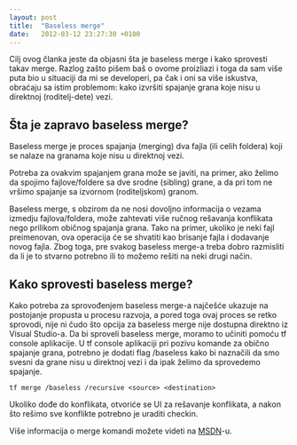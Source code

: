 ```yaml
---
layout: post
title:  "Baseless merge"
date:   2012-03-12 23:27:30 +0100
---
```


Cilj ovog članka jeste da objasni šta je baseless merge i kako sprovesti takav merge. Razlog zašto pišem baš o ovome proizliazi i toga da sam više puta bio u situaciji da mi se developeri, pa čak i oni sa više iskustva, obraćaju sa istim problemom: kako izvršiti spajanje grana koje nisu u direktnoj (roditelj-dete) vezi.

## Šta je zapravo baseless merge?

Baseless merge je proces spajanja (merging) dva fajla (ili celih foldera) koji se nalaze na granama koje nisu u direktnoj vezi.

Potreba za ovakvim spajanjem grana može se javiti, na primer, ako želimo da spojimo fajlove/foldere sa dve srodne (sibling) grane, a da pri tom ne vršimo spajanje sa izvornom (roditeljskom) granom.

Baseless merge, s obzirom da ne nosi dovoljno informacija o vezama izmedju fajlova/foldera, može zahtevati više ručnog rešavanja konflikata nego prilikom običnog spajanja grana. Tako na primer, ukoliko je neki fajl preimenovan, ova operacija će se shvatiti kao brisanje fajla i dodavanje novog fajla. Zbog toga, pre svakog baseless merge-a treba dobro razmisliti da li je to stvarno potrebno ili to možemo rešiti na neki drugi način.

## Kako sprovesti baseless merge?

Kako potreba za sprovođenjem baseless merge-a najčešće ukazuje na postojanje propusta u procesu razvoja, a pored toga ovaj proces se retko sprovodi, nije ni čudo što opcija za baseless merge nije dostupna direktno iz Visual Studio-a. Da bi sproveli baseless merge, moramo to učiniti pomoću tf console aplikacije. U tf console aplikaciji pri pozivu komande za obično spajanje grana, potrebno je dodati flag /baseless kako bi naznačili da smo svesni da grane nisu u direktnoj vezi i da ipak želimo da sprovedemo spajanje.

```
tf merge /baseless /recursive <source> <destination>
```

Ukoliko dođe do konflikata, otvoriće se UI za rešavanje konflikata, a nakon što rešimo sve konflikte potrebno je uraditi checkin.

Više informacija o merge komandi možete videti na [MSDN](http://msdn.microsoft.com/en-us/library/bd6dxhfy.aspx)-u.

